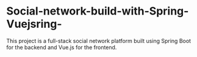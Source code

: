 # Social-network-build-with-Spring-Vuejsring-
This project is a full-stack social network platform built using Spring Boot for the backend and Vue.js for the frontend.
